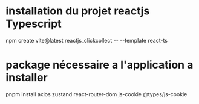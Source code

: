 # installation du projet reactjs Typescript

npm create vite@latest reactjs_clickcollect -- --template react-ts

# package nécessaire a l'application a installer

pnpm install axios zustand react-router-dom js-cookie @types/js-cookie
